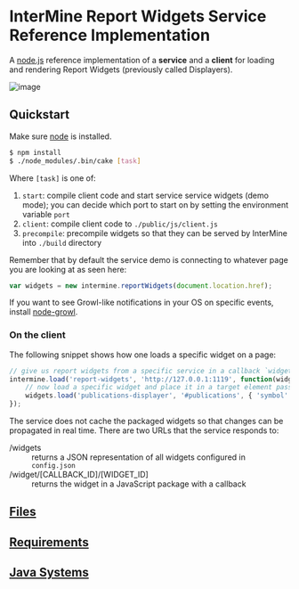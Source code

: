 # InterMine Report Widgets Service Reference Implementation

A [node.js](http://nodejs.org/) reference implementation of a **service** and a **client** for loading and rendering Report Widgets (previously called Displayers).

![image](https://github.com/intermine/intermine-report-widgets/raw/master/example.png)

## Quickstart

Make sure [node](https://github.com/joyent/node/wiki/Installation) is installed.

```bash
$ npm install
$ ./node_modules/.bin/cake [task]
```

Where `[task]` is one of:

1. `start`: compile client code and start service service widgets (demo mode); you can decide which port to start on by setting the environment variable `port`
1. `client`: compile client code to `./public/js/client.js`
1. `precompile`: precompile widgets so that they can be served by InterMine into `./build` directory

Remember that by default the service demo is connecting to whatever page you are looking at as seen here:

```javascript
var widgets = new intermine.reportWidgets(document.location.href);
```

If you want to see Growl-like notifications in your OS on specific events, install [node-growl](https://github.com/visionmedia/node-growl).

### On the client

The following snippet shows how one loads a specific widget on a page:

```javascript
// give us report widgets from a specific service in a callback `widgets`
intermine.load('report-widgets', 'http://127.0.0.1:1119', function(widgets) {
    // now load a specific widget and place it in a target element passing it extra config.
    widgets.load('publications-displayer', '#publications', { 'symbol': 'zen' });
});
```

The service does not cache the packaged widgets so that changes can be propagated in real time. There are two URLs that the service responds to:

<dl>
    <dt>/widgets</dt>
    <dd>returns a JSON representation of all widgets configured in <code>config.json</code></dd>
    <dt>/widget/[CALLBACK_ID]/[WIDGET_ID]</dt>
    <dd>returns the widget in a JavaScript package with a callback</dd>
</dl>

## [Files](https://github.com/intermine/intermine-report-widgets/blob/master/docs/FILES.md)

## [Requirements](https://github.com/intermine/intermine-report-widgets/blob/master/docs/REQUIREMENTS.md)

## [Java Systems](https://github.com/intermine/intermine-report-widgets/blob/master/docs/JAVA.md)